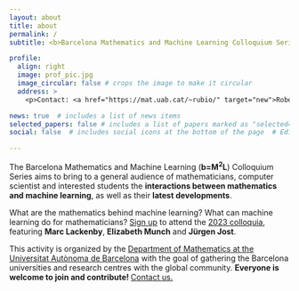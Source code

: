 ```yaml
---
layout: about
title: about
permalink: /
subtitle: <b>Barcelona Mathematics and Machine Learning Colloquium Series</b>

profile:
  align: right
  image: prof_pic.jpg
  image_circular: false # crops the image to make it circular
  address: >
    <p>Contact: <a href="https://mat.uab.cat/~rubio/" target="new">Roberto Rubio</a>    <a href="mailto:%72%75%62%69%6F@%6D%61%74.%75%61%62.%63%61%74" title="email"><i class="fas fa-envelope"></i></a></p>

news: true  # includes a list of news items
selected_papers: false # includes a list of papers marked as "selected={true}"
social: false  # includes social icons at the bottom of the page  # Edit `_bibliography/papers.bib` and Jekyll will render your [publications page](/al-folio/publications/) automatically.

---
```


The Barcelona Mathematics and Machine Learning (<b>b=M<sup>2</sup>L</b>) Colloquium Series aims to bring to a general audience of mathematicians, computer scientist and interested students the <b>interactions between mathematics and machine learning</b>, as well as their <b>latest developments</b>.

What are the mathematics behind machine learning? What can machine learning do for mathematicians? <a href="attend">Sign up</a> to attend the <a href="2023">2023 colloquia</a>, featuring <b>Marc Lackenby</b>, <b>Elizabeth Munch</b> and <b>Jürgen Jost</b>.

This activity is organized by the <a href='https://www.uab.cat/matematiques/'>Department of Mathematics at the Universitat Autònoma de Barcelona</a> with the goal of gathering the Barcelona universities and research centres with the global community. <b>Everyone is welcome to join and contribute! </b> <a href="mailto:%72%75%62%69%6F@%6D%61%74.%75%61%62.%63%61%74" title="email">Contact us.</a> 